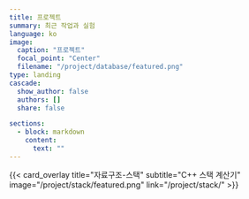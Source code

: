 ```yaml
---
title: 프로젝트
summary: 최근 작업과 실험
language: ko
image:
  caption: "프로젝트"
  focal_point: "Center"
  filename: "/project/database/featured.png"
type: landing
cascade:
  show_author: false
  authors: []
  share: false

sections:
  - block: markdown
    content:
      text: ""
---
```


{{< card_overlay title="자료구조-스택" subtitle="C++ 스택 계산기" image="/project/stack/featured.png" link="/project/stack/" >}}
